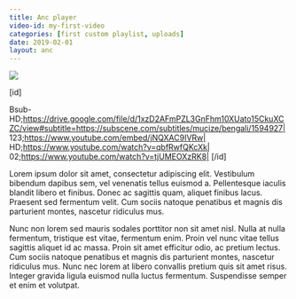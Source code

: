 ```yaml
---
title: Anc player
video-id: my-first-video
categories: [first custom playlist, uploads]
date: 2019-02-01
layout: anc
---
```

<img src="//img.youtube.com/vi/yd_DlXU34k4/maxresdefault.jpg" /> 
<div id='anc_data'>
  
[id]

Bsub-HD;https://drive.google.com/file/d/1xzD2AFmPZL3GnFhm10XUato15CkuXCZC/view#subtitle=https://subscene.com/subtitles/mucize/bengali/1594927|
123;https://www.youtube.com/embed/jNQXAC9IVRw|                   
HD;https://www.youtube.com/watch?v=qbfRwfQKcXk|
02;https://www.youtube.com/watch?v=tjUMEOXzRK8|
[/id]
</div>

Lorem ipsum dolor sit amet, consectetur adipiscing elit. Vestibulum bibendum dapibus sem, vel venenatis tellus euismod a. Pellentesque iaculis blandit libero et finibus. Donec ac sagittis quam, aliquet finibus lacus. Praesent sed fermentum velit. Cum sociis natoque penatibus et magnis dis parturient montes, nascetur ridiculus mus.

Nunc non lorem sed mauris sodales porttitor non sit amet nisl. Nulla at nulla fermentum, tristique est vitae, fermentum enim. Proin vel nunc vitae tellus sagittis aliquet id ac massa. Proin sit amet efficitur odio, ac pretium lectus. Cum sociis natoque penatibus et magnis dis parturient montes, nascetur ridiculus mus. Nunc nec lorem at libero convallis pretium quis sit amet risus. Integer gravida ligula euismod nulla luctus fermentum. Suspendisse semper et enim et volutpat.
